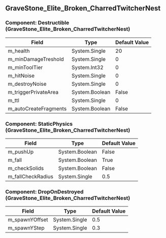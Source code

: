 ## GraveStone_Elite_Broken_CharredTwitcherNest

### Component: Destructible (GraveStone_Elite_Broken_CharredTwitcherNest)

|Field|Type|Default Value|
|-----|----|-------------|
|m_health|System.Single|20|
|m_minDamageTreshold|System.Single|0|
|m_minToolTier|System.Int32|0|
|m_hitNoise|System.Single|0|
|m_destroyNoise|System.Single|0|
|m_triggerPrivateArea|System.Boolean|False|
|m_ttl|System.Single|0|
|m_autoCreateFragments|System.Boolean|False|

### Component: StaticPhysics (GraveStone_Elite_Broken_CharredTwitcherNest)

|Field|Type|Default Value|
|-----|----|-------------|
|m_pushUp|System.Boolean|False|
|m_fall|System.Boolean|True|
|m_checkSolids|System.Boolean|False|
|m_fallCheckRadius|System.Single|0.5|

### Component: DropOnDestroyed (GraveStone_Elite_Broken_CharredTwitcherNest)

|Field|Type|Default Value|
|-----|----|-------------|
|m_spawnYOffset|System.Single|0.5|
|m_spawnYStep|System.Single|0.3|

